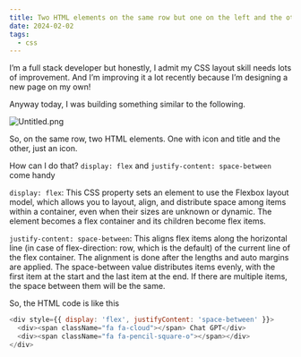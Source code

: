 ```yaml
---
title: Two HTML elements on the same row but one on the left and the other on the right
date: 2024-02-02
tags:
  - css
---
```


I’m a full stack developer but honestly, I admit my CSS layout skill needs lots of improvement. And I’m improving it a lot recently because I’m designing a new page on my own!


Anyway today, I was building something similar to the following.


![Untitled.png](https://prod-files-secure.s3.us-west-2.amazonaws.com/875308e8-8000-4329-b1aa-ffd95b33ba6e/feb3e03e-bb8f-410d-af4a-70260fc9012a/Untitled.png?X-Amz-Algorithm=AWS4-HMAC-SHA256&X-Amz-Content-Sha256=UNSIGNED-PAYLOAD&X-Amz-Credential=AKIAT73L2G45HZZMZUHI%2F20240205%2Fus-west-2%2Fs3%2Faws4_request&X-Amz-Date=20240205T012501Z&X-Amz-Expires=3600&X-Amz-Signature=b81dc55fdaeee9e2239ae4a4da1ef82806022fb6b44d6dd26968db9ac506ad4b&X-Amz-SignedHeaders=host&x-id=GetObject)


So, on the same row, two HTML elements. One with icon and title and the other, just an icon.


How can I do that? `display: flex` and `justify-content: space-between` come handy


`display: flex`: This CSS property sets an element to use the Flexbox layout model, which allows you to layout, align, and distribute space among items within a container, even when their sizes are unknown or dynamic. The element becomes a flex container and its children become flex items.


`justify-content: space-between`: This aligns flex items along the horizontal line (in case of flex-direction: row, which is the default) of the current line of the flex container. The alignment is done after the lengths and auto margins are applied. The space-between value distributes items evenly, with the first item at the start and the last item at the end. If there are multiple items, the space between them will be the same.


So, the HTML code is like this


```javascript
<div style={{ display: 'flex', justifyContent: 'space-between' }}>
  <div><span className="fa fa-cloud"></span> Chat GPT</div>
  <div><span className="fa fa-pencil-square-o"></span></div>
</div>
```


